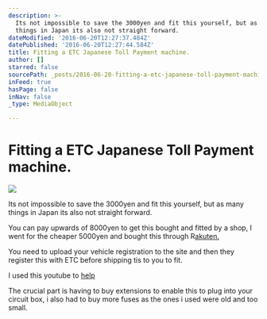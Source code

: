 ```yaml
---
description: >-
  Its not impossible to save the 3000yen and fit this yourself, but as many
  things in Japan its also not straight forward.
dateModified: '2016-06-20T12:27:37.484Z'
datePublished: '2016-06-20T12:27:44.584Z'
title: Fitting a ETC Japanese Toll Payment machine.
author: []
starred: false
sourcePath: _posts/2016-06-20-fitting-a-etc-japanese-toll-payment-machine.md
inFeed: true
hasPage: false
inNav: false
_type: MediaObject

---
```

# Fitting a ETC Japanese Toll Payment machine.
![](https://the-grid-user-content.s3-us-west-2.amazonaws.com/a0f89cc6-0a98-4c20-8f72-1dd2473e4f55.jpg)

Its not impossible to save the 3000yen and fit this yourself, but as many things in Japan its also not straight forward.

You can pay upwards of 8000yen to get this bought and fitted by a shop, I went for the cheaper 5000yen and bought this through R[akuten.][0]

You need to upload your vehicle registration to the site and then they register this with ETC before shipping tis to you to fit. 

I used this youtube to [help][1]

The crucial part is having to buy extensions to enable this to plug into your circuit box, i also had to buy more fuses as the ones i used were old and too small.

[0]: http://global.rakuten.com/en/store/mantenya/item/cy-et912kd/ "Rakuten Global Market"
[1]: https://www.youtube.com/watch?v=3FbwOqr6_38 "Youtube"